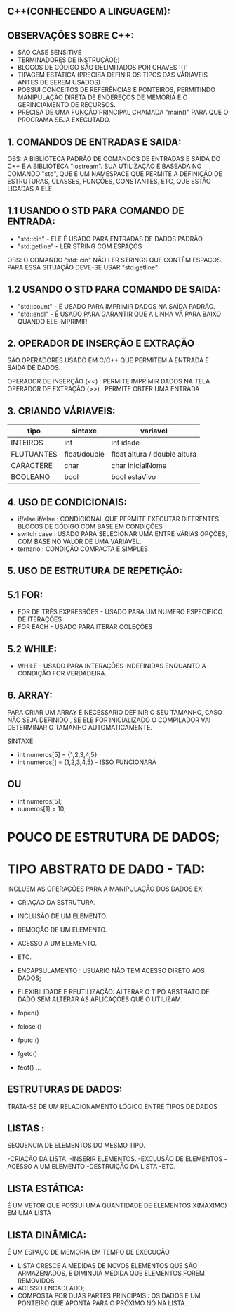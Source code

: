 ## C++(CONHECENDO A LINGUAGEM):

## OBSERVAÇÕES SOBRE C++:
- SÃO CASE SENSITIVE
- TERMINADORES DE INSTRUÇÃO(;)
- BLOCOS DE CÓDIGO SÃO DELIMITADOS POR CHAVES '{}'
- TIPAGEM ESTÁTICA (PRECISA DEFINIR OS TIPOS DAS VÁRIAVEIS ANTES DE SEREM USADOS)
- POSSUI CONCEITOS DE REFERÊNCIAS E PONTEIROS, PERMITINDO MANIPULAÇÃO DIRETA DE ENDEREÇOS DE MEMÓRIA E O GERINCIAMENTO DE RECURSOS.
- PRECISA DE UMA FUNÇÃO PRINCIPAL CHAMADA "main()" PARA QUE O PROGRAMA SEJA EXECUTADO.

## 1. COMANDOS DE ENTRADAS E SAIDA:
OBS: A BIBLIOTECA PADRÃO DE COMANDOS DE ENTRADAS E SAIDA DO C++ É A BIBLIOTECA "iostream". SUA UTILIZAÇÃO É BASEADA NO COMANDO "std", QUE É UM NAMESPACE 
QUE PERMITE A DEFINIÇÃO DE ESTRUTURAS, CLASSES, FUNÇÕES, CONSTANTES, ETC, QUE ESTÃO LIGADAS A ELE.

## 1.1 USANDO O STD PARA COMANDO DE ENTRADA:
- "std::cin" - ELE É USADO PARA ENTRADAS DE DADOS PADRÃO
- "std:getline" - LER STRING COM ESPAÇOS

OBS: O COMANDO "std::cin" NÃO LER STRINGS QUE CONTÊM ESPAÇOS. PARA ESSA SITUAÇÃO DEVE-SE USAR "std:getline"

## 1.2 USANDO O  STD PARA COMANDO DE SAIDA:
- "std::count" - É USADO PARA IMPRIMIR DADOS NA SAÍDA PADRÃO.
- "std::endl"  - É USADO PARA GARANTIR QUE A LINHA VÁ PARA BAIXO QUANDO ELE IMPRIMIR

## 2. OPERADOR DE INSERÇÃO E EXTRAÇÃO
SÃO OPERADORES USADO EM C/C++ QUE PERMITEM A ENTRADA E SAIDA DE DADOS.

OPERADOR DE INSERÇÃO (<<) : PERMITE IMPRIMIR DADOS NA TELA
OPERADOR DE EXTRAÇÃO (>>) : PERMITE OBTER UMA ENTRADA

## 3. CRIANDO VÁRIAVEIS:

tipo      |   sintaxe    |  variavel                  
----------|--------------|----------------
INTEIROS  |    int       | int idade                         
FLUTUANTES| float/double | float altura / double altura
CARACTERE |    char      | char inicialNome
BOOLEANO  |    bool      | bool estaVivo

## 4. USO DE CONDICIONAIS:

- if/else if/else : CONDICIONAL QUE PERMITE EXECUTAR DIFERENTES BLOCOS DE CÓDIGO COM BASE EM CONDIÇÕES
- switch case : USADO PARA SELECIONAR UMA ENTRE VÁRIAS OPÇÕES, COM BASE NO VALOR DE UMA VÁRIAVEL.
- ternario : CONDIÇÃO COMPACTA E SIMPLES

## 5. USO DE ESTRUTURA DE REPETIÇÃO:

## 5.1 FOR:

- FOR DE TRÊS EXPRESSÕES - USADO PARA UM NUMERO ESPECIFICO DE ITERAÇÕES
- FOR EACH - USADO PARA ITERAR COLEÇÕES

## 5.2 WHILE:

- WHILE - USADO PARA INTERAÇÕES INDEFINIDAS ENQUANTO A CONDIÇÃO FOR VERDADEIRA.

## 6. ARRAY:
PARA CRIAR UM ARRAY É NECESSARIO DEFINIR O SEU TAMANHO, CASO NÃO SEJA DEFINIDO , SE ELE FOR INICIALIZADO O COMPILADOR VAI DETERMINAR O TAMANHO AUTOMATICAMENTE.

SINTAXE:
- int numeros[5] = {1,2,3,4,5}
- int numeros[]  = {1,2,3,4,5}  - ISSO FUNCIONARÁ

## OU

- int numeros[5];
- numeros[1] = 10;

# POUCO DE ESTRUTURA DE DADOS;

# TIPO ABSTRATO DE DADO - TAD:
INCLUEM AS OPERAÇÕES PARA A MANIPULAÇÃO DOS DADOS
EX:
- CRIAÇÃO DA ESTRUTURA.
- INCLUSÃO DE UM ELEMENTO.
- REMOÇÃO DE UM ELEMENTO.
- ACESSO A UM ELEMENTO.
- ETC.

- ENCAPSULAMENTO : USUARIO NÃO TEM ACESSO DIRETO AOS DADOS;
- FLEXIBILIDADE E REUTILIZAÇÃO: ALTERAR O TIPO ABSTRATO DE DADO SEM ALTERAR AS APLICAÇÕES QUE O UTILIZAM.

- fopen()
- fclose ()
- fputc ()
- fgetc()
- feof()
...
## ESTRUTURAS DE DADOS: 

TRATA-SE DE UM RELACIONAMENTO LÓGICO ENTRE TIPOS DE DADOS

## LISTAS :

SEQUENCIA DE ELEMENTOS DO MESMO TIPO.

-CRIAÇÃO DA LISTA.
-INSERIR ELEMENTOS.
-EXCLUSÃO DE ELEMENTOS
-ACESSO A UM ELEMENTO
-DESTRUIÇÃO DA LISTA
-ETC. 

## LISTA ESTÁTICA:
É UM VETOR QUE POSSUI UMA QUANTIDADE DE ELEMENTOS X(MAXIMO) EM UMA LISTA

## LISTA DINÂMICA:
É UM ESPAÇO DE MEMORIA EM TEMPO DE EXECUÇÃO
- LISTA CRESCE A MEDIDAS DE NOVOS ELEMENTOS QUE SÃO ARMAZENADOS, E DIMINUIÀ MEDIDA QUE ELEMENTOS FOREM REMOVIDOS
- ACESSO ENCADEADO;
- COMPOSTA POR DUAS PARTES PRINCIPAIS : OS DADOS E UM PONTEIRO QUE APONTA PARA O PRÓXIMO NÓ NA LISTA.
